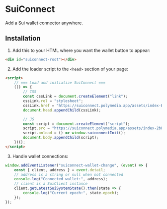 # SuiConnect

Add a Sui wallet connector anywhere.

## Installation

1. Add this to your HTML where you want the wallet button to appear:

```html
<div id="suiconnect-root"></div>
```

2. Add the loader script to the `<head>` section of your page:

```html
<script>
    // === Load and initialize SuiConnect ===
    (() => {
        // CSS
        const cssLink = document.createElement("link");
        cssLink.rel = "stylesheet";
        cssLink.href = "https://suiconnect.polymedia.app/assets/index-BkxlsyJb.css";
        document.head.appendChild(cssLink);

        // JS
        const script = document.createElement("script");
        script.src = "https://suiconnect.polymedia.app/assets/index-2bFCJb6z.js";
        script.onload = () => window.suiconnectInit();
        document.body.appendChild(script);
    })();
</script>
```

3. Handle wallet connections:

```js
window.addEventListener("suiconnect-wallet-change", (event) => {
    const { client, address } = event.detail;
    // address is a string or null when not connected
    console.log("Connected wallet:", address);
    // client is a SuiClient instance
    client.getLatestSuiSystemState().then(state => {
        console.log("Current epoch:", state.epoch);
    });
});
```
